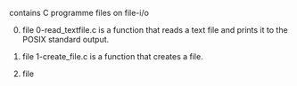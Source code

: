 contains C programme files on file-i/o

0. file 0-read_textfile.c is a function that reads a text file and prints it to the POSIX standard output.

1. file 1-create_file.c is a function that creates a file.

2. file
